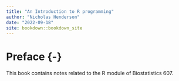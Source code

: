 ```yaml
--- 
title: "An Introduction to R programming"
author: "Nicholas Henderson"
date: "2022-09-18"
site: bookdown::bookdown_site
---
```


# Preface {-}

This book contains notes related to the R module of Biostatistics 607.
